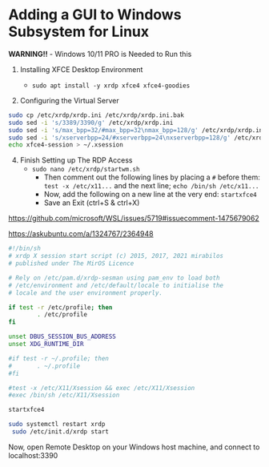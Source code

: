 # Adding a GUI to Windows Subsystem for Linux

**WARNING!!** - Windows 10/11 PRO is Needed to Run this

1. Installing XFCE Desktop Environment
     - `sudo apt install -y xrdp xfce4 xfce4-goodies`
  
2. Configuring the Virtual Server
```sh
sudo cp /etc/xrdp/xrdp.ini /etc/xrdp/xrdp.ini.bak
sudo sed -i 's/3389/3390/g' /etc/xrdp/xrdp.ini
sudo sed -i 's/max_bpp=32/#max_bpp=32\nmax_bpp=128/g' /etc/xrdp/xrdp.ini
sudo sed -i 's/xserverbpp=24/#xserverbpp=24\nxserverbpp=128/g' /etc/xrdp/xrdp.ini
echo xfce4-session > ~/.xsession
```
4. Finish Setting up The RDP Access
     - `sudo nano /etc/xrdp/startwm.sh`
         -  Then comment out the following lines by placing a `#` before them: `test -x /etc/x11...` and the next line; `echo /bin/sh /etc/x11...`
         -  Now, add the following on a new line at the very end: `startxfce4`
         -  Save an Exit (ctrl+S & ctrl+X)

https://github.com/microsoft/WSL/issues/5719#issuecomment-1475679062

https://askubuntu.com/a/1324767/2364948
```sh
#!/bin/sh
# xrdp X session start script (c) 2015, 2017, 2021 mirabilos
# published under The MirOS Licence

# Rely on /etc/pam.d/xrdp-sesman using pam_env to load both
# /etc/environment and /etc/default/locale to initialise the
# locale and the user environment properly.

if test -r /etc/profile; then
        . /etc/profile
fi

unset DBUS_SESSION_BUS_ADDRESS
unset XDG_RUNTIME_DIR

#if test -r ~/.profile; then
#       . ~/.profile
#fi

#test -x /etc/X11/Xsession && exec /etc/X11/Xsession
#exec /bin/sh /etc/X11/Xsession

startxfce4
```
```sh
sudo systemctl restart xrdp
 sudo /etc/init.d/xrdp start
```
Now, open Remote Desktop on your Windows host machine, and connect to localhost:3390
